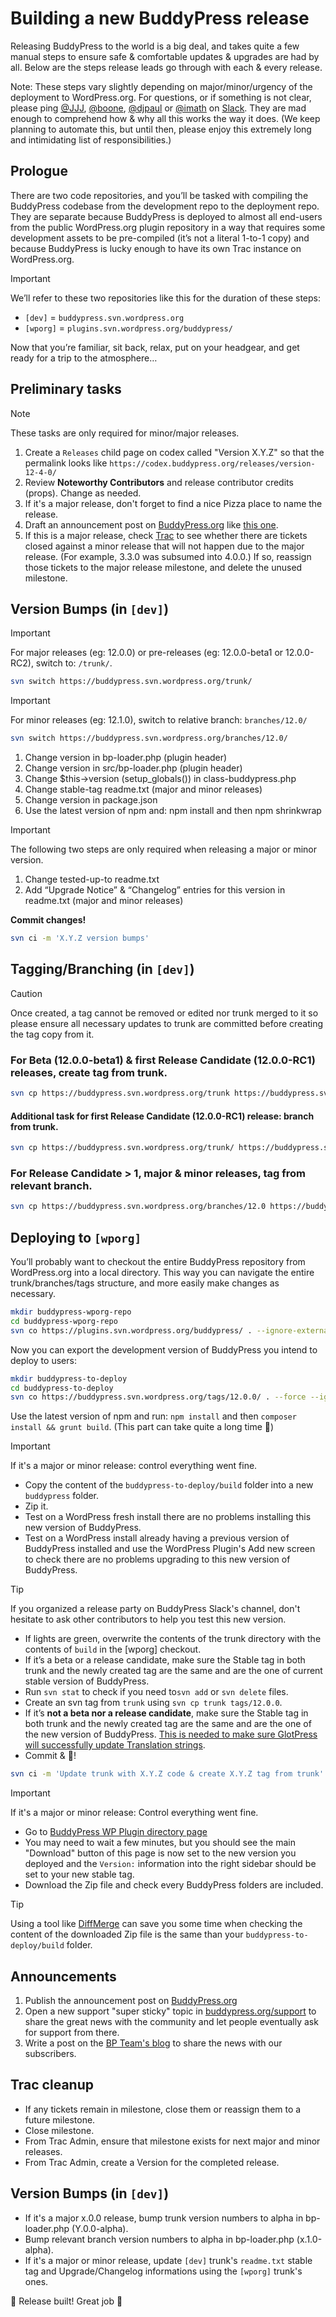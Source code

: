 # Building a new BuddyPress release

Releasing BuddyPress to the world is a big deal, and takes quite a few manual steps to ensure safe & comfortable updates & upgrades are had by all. Below are the steps release leads go through with each & every release.

Note: These steps vary slightly depending on major/minor/urgency of the deployment to WordPress.org. For questions, or if something is not clear, please ping [@JJJ](https://profiles.wordpress.org/johnjamesjacoby), [@boone](https://profiles.wordpress.org/boonebgorges/), [@djpaul](https://profiles.wordpress.org/djpaul/) or [@imath](https://profiles.wordpress.org/imath/) on [Slack](https://wordpress.slack.com/messages/buddypress). They are mad enough to comprehend how & why all this works the way it does. (We keep planning to automate this, but until then, please enjoy this extremely long and intimidating list of responsibilities.)

## Prologue
There are two code repositories, and you’ll be tasked with compiling the BuddyPress codebase from the development repo to the deployment repo. They are separate because BuddyPress is deployed to almost all end-users from the public WordPress.org plugin repository in a way that requires some development assets to be pre-compiled (it’s not a literal 1-to-1 copy) and because BuddyPress is lucky enough to have its own Trac instance on WordPress.org.

> [!IMPORTANT]
> We’ll refer to these two repositories like this for the duration of these steps:

- `[dev]`   = `buddypress.svn.wordpress.org`
- `[wporg]` = `plugins.svn.wordpress.org/buddypress/`

Now that you’re familiar, sit back, relax, put on your headgear, and get ready for a trip to the atmosphere…

## Preliminary tasks

> [!NOTE]
> These tasks are only required for minor/major releases.

1. Create a `Releases` child page on codex called "Version X.Y.Z" so that the permalink looks like `https://codex.buddypress.org/releases/version-12-4-0/`
2. Review **Noteworthy Contributors** and release contributor credits (props). Change as needed.
3. If it's a major release, don't forget to find a nice Pizza place to name the release.
4. Draft an announcement post on [BuddyPress.org](https://buddypress.org) like [this one](https://buddypress.org/2023/12/buddypress-12-0-0-nonno/).
5. If this is a major release, check [Trac](https://buddypress.trac.wordpress.org/roadmap) to see whether there are tickets closed against a minor release that will not happen due to the major release. (For example, 3.3.0 was subsumed into 4.0.0.) If so, reassign those tickets to the major release milestone, and delete the unused milestone.

## Version Bumps (in `[dev]`)

> [!IMPORTANT]
> For major releases (eg: 12.0.0) or pre-releases (eg: 12.0.0-beta1 or 12.0.0-RC2), switch to: `/trunk/`.

```bash
svn switch https://buddypress.svn.wordpress.org/trunk/
```

> [!IMPORTANT]
> For minor releases (eg: 12.1.0), switch to relative branch: `branches/12.0/`

```bash
svn switch https://buddypress.svn.wordpress.org/branches/12.0/
```

1. Change version in bp-loader.php (plugin header)
2. Change version in src/bp-loader.php (plugin header)
3. Change $this->version (setup_globals()) in class-buddypress.php
4. Change stable-tag readme.txt (major and minor releases)
6. Change version in package.json
7. Use the latest version of npm and: npm install and then npm shrinkwrap

> [!IMPORTANT]
> The following two steps are only required when releasing a major or minor version.

1. Change tested-up-to readme.txt
2. Add “Upgrade Notice” & “Changelog” entries for this version in readme.txt (major and minor releases)

**Commit changes!**

```bash
svn ci -m 'X.Y.Z version bumps'
```

## Tagging/Branching (in `[dev]`)

> [!CAUTION]
> Once created, a tag cannot be removed or edited nor trunk merged to it so please ensure all necessary updates to trunk are committed before creating the tag copy from it.

### For Beta (12.0.0-beta1) & first Release Candidate (12.0.0-RC1) releases, create tag from trunk.

```bash
svn cp https://buddypress.svn.wordpress.org/trunk https://buddypress.svn.wordpress.org/tags/12.0.0-beta1
```

#### Additional task for first Release Candidate (12.0.0-RC1) release: branch from trunk.

```bash
svn cp https://buddypress.svn.wordpress.org/trunk/ https://buddypress.svn.wordpress.org/branches/12.0
```

### For Release Candidate > 1, major & minor releases, tag from relevant branch.

```bash
svn cp https://buddypress.svn.wordpress.org/branches/12.0 https://buddypress.svn.wordpress.org/tags/12.1.0
```

## Deploying to `[wporg]`

You’ll probably want to checkout the entire BuddyPress repository from WordPress.org into a local directory. This way you can navigate the entire trunk/branches/tags structure, and more easily make changes as necessary.

```bash
mkdir buddypress-wporg-repo
cd buddypress-wporg-repo
svn co https://plugins.svn.wordpress.org/buddypress/ . --ignore-externals
```

Now you can export the development version of BuddyPress you intend to deploy to users:

```bash
mkdir buddypress-to-deploy
cd buddypress-to-deploy
svn co https://buddypress.svn.wordpress.org/tags/12.0.0/ . --force --ignore-externals.
```

Use the latest version of npm and run: `npm install` and then `composer install && grunt build`. (This part can take quite a long time 🧘)

> [!IMPORTANT]
> If it's a major or minor release: control everything went fine.

+ Copy the content of the `buddypress-to-deploy/build` folder into a new `buddypress` folder.
+ Zip it.
+ Test on a WordPress fresh install there are no problems installing this new version of BuddyPress.
+ Test on a WordPress install already having a previous version of BuddyPress installed and use the WordPress Plugin's Add new screen to check there are no problems upgrading to this new version of BuddyPress.

> [!TIP]
> If you organized a release party on BuddyPress Slack's channel, don't hesitate to ask other contributors to help you test this new version.

+ If lights are green, overwrite the contents of the trunk directory with the contents of `build` in the [wporg] checkout.
+ If it’s a beta or a release candidate, make sure the Stable tag in both trunk and the newly created tag are the same and are the one of current stable version of BuddyPress.
+ Run `svn stat` to check if you need to`svn add` or `svn delete` files.
+ Create an svn tag from `trunk` using `svn cp trunk tags/12.0.0`.
+ If it’s **not a beta nor a release candidate**, make sure the Stable tag in both trunk and the newly created tag are the same and are the one of the new version of BuddyPress. [This is needed to make sure GlotPress will successfully update Translation strings](https://meta.trac.wordpress.org/ticket/4752#comment:1).
+ Commit & 🤞!

```bash
svn ci -m 'Update trunk with X.Y.Z code & create X.Y.Z tag from trunk'
```

> [!IMPORTANT]
> If it's a major or minor release: Control everything went fine.

+ Go to [BuddyPress WP Plugin directory page](https://wordpress.org/plugins/buddypress/)
+ You may need to wait a few minutes, but you should see the main "Download" button of this page is now set to the new version you deployed and the `Version:` information into the right sidebar should be set to your new stable tag.
+ Download the Zip file and check every BuddyPress folders are included.

> [!TIP]
> Using a tool like [DiffMerge](https://sourcegear.com/diffmerge/) can save you some time when checking the content of the downloaded Zip file is the same than your `buddypress-to-deploy/build` folder.

## Announcements

1. Publish the announcement post on [BuddyPress.org](https://buddypress.org)
2. Open a new support "super sticky" topic in [buddypress.org/support](https://buddypress.org/support/) to share the great news with the community and let people eventually ask for support from there.
3. Write a post on the [BP Team's blog](https://bpdevel.wordpress.com) to share the news with our subscribers.

## Trac cleanup

- If any tickets remain in milestone, close them or reassign them to a future milestone.
- Close milestone.
- From Trac Admin, ensure that milestone exists for next major and minor releases.
- From Trac Admin, create a Version for the completed release.

## Version Bumps (in `[dev]`)

- If it's a major x.0.0 release, bump trunk version numbers to alpha in bp-loader.php (Y.0.0-alpha).
- Bump relevant branch version numbers to alpha in bp-loader.php (x.1.0-alpha).
- If it's a major or minor release, update `[dev]` trunk's `readme.txt` stable tag and Upgrade/Changelog informations using the `[wporg]` trunk's ones.

🏁 Release built! Great job 👏
